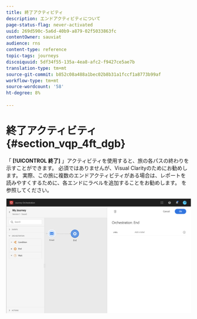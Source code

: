 ```yaml
---
title: 終了アクティビティ
description: エンドアクティビティについて
page-status-flag: never-activated
uuid: 269d590c-5a6d-40b9-a879-02f5033863fc
contentOwner: sauviat
audience: rns
content-type: reference
topic-tags: journeys
discoiquuid: 5df34f55-135a-4ea8-afc2-f9427ce5ae7b
translation-type: tm+mt
source-git-commit: b852c08a488a1bec02b8b31a1fccf1a8773b99af
workflow-type: tm+mt
source-wordcount: '58'
ht-degree: 8%

---
```



# 終了アクティビティ{#section_vqp_4ft_dgb}

「 **[!UICONTROL 終了]** 」アクティビティを使用すると、旅の各パスの終わりを示すことができます。 必須ではありませんが、Visual Clarityのためにお勧めします。 実際、この旅に複数のエンドアクティビティがある場合は、レポートを読みやすくするために、各エンドにラベルを追加することをお勧めします。 [](../reporting/about-journey-reports.md) を参照してください。

![](../assets/journey54.png)
